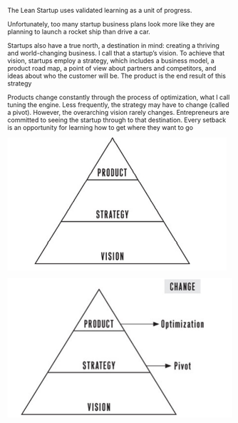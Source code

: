 The Lean Startup uses validated learning as a unit of progress.

Unfortunately, too many startup business plans look more like
they are planning to launch a rocket ship than drive a car.

Startups also have a true north, a destination in mind: creating a
thriving and world-changing business. I call that a startup’s vision.
To achieve that vision, startups employ a strategy, which includes a
business model, a product road map, a point of view about partners
and competitors, and ideas about who the customer will be. The
product is the end result of this strategy

Products change constantly through the process of optimization,
what I call tuning the engine. Less frequently, the strategy may have
to change (called a pivot). However, the overarching vision rarely
changes. Entrepreneurs are committed to seeing the startup through
to that destination. Every setback is an opportunity for learning
how to get where they want to go

![startup-triangle](assets/img1.PNG)

![startup-change-triangle](assets/img2.PNG)
